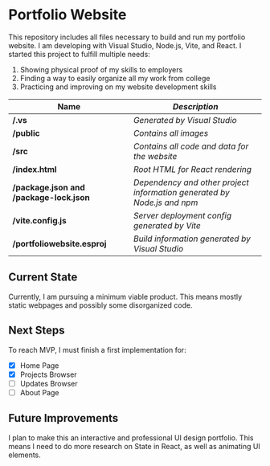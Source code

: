# Portfolio Website

This repository includes all files necessary to build and run my portfolio website. 
I am developing with Visual Studio, Node.js, Vite, and React.
I started this project to fulfill multiple needs:

1. Showing physical proof of my skills to employers
2. Finding a way to easily organize all my work from college
3. Practicing and improving on my website development skills

| **Name** | *Description* |
| ----------- | ----------- |
| **/.vs** | *Generated by Visual Studio* |
| **/public** | *Contains all images* |
| **/src** | *Contains all code and data for the website* |
| **/index.html** | *Root HTML for React rendering* |
| **/package.json and /package-lock.json** | *Dependency and other project information generated by Node.js and npm* |
| **/vite.config.js** | *Server deployment config generated by Vite* |
| **/portfoliowebsite.esproj** | *Build information generated by Visual Studio* |

## Current State

Currently, I am pursuing a minimum viable product. 
This means mostly static webpages and possibly some disorganized code.

## Next Steps

To reach MVP, I must finish a first implementation for:

- [x] Home Page
- [x] Projects Browser
- [ ] Updates Browser
- [ ] About Page

## Future Improvements

I plan to make this an interactive and professional UI design portfolio.
This means I need to do more research on State in React, as well as animating UI elements.